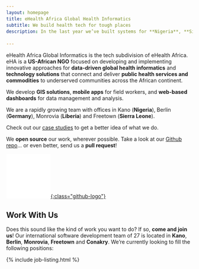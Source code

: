 ```yaml
---
layout: homepage
title: eHealth Africa Global Health Informatics
subtitle: We build health tech for tough places
description: In the last year we’ve built systems for **Nigeria**, **Sierra Leone**, **Guinea** and **Liberia** that have helped tackle **Ebola**, **Polio**, **Sleeping Sickness** and **vaccine management**.

---
```


<section class="intro">

eHealth Africa Global Informatics is the tech subdivision of eHealth Africa. eHA is a **US-African NGO** focused on developing and implementing innovative approaches for **data-driven global health informatics** and **technology solutions** that connect and deliver **public health services and commodities** to underserved communities across the African continent. 

We develop **GIS solutions**, **mobile apps** for field workers, and **web-based dashboards** for data management and analysis.

We are a rapidly growing team with offices in Kano (**Nigeria**), Berlin (**Germany**), Monrovia (**Liberia**) and Freetown (**Sierra Leone**).

Check out our [case studies](/case-studies.html) to get a better idea of what we do.

</section>
<section class="open-source">

We **open source** our work, wherever possible. Take a look at our [Github repo](https://github.com/eHealthAfrica/)… or even better, send us a **pull request**!

[![Github logo](/img/github-white.png){:class="github-logo"}](https://github.com/eHealthAfrica/)

</section>
<section class="jobs">

# <a name="jobs">Work With Us</a>

Does this sound like the kind of work you want to do? If so, **come and join us**! Our international software development team of 27 is located in **Kano**, **Berlin**, **Monrovia**, **Freetown** and **Conakry**. We’re currently looking to fill the following positions:

{% include job-listing.html %}

</section>
